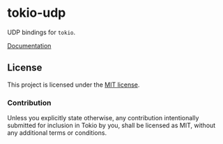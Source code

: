 # tokio-udp

UDP bindings for `tokio`.

[Documentation](https://docs.rs/tokio-udp/0.1.5/tokio_udp/)

## License

This project is licensed under the [MIT license](./LICENSE).

### Contribution

Unless you explicitly state otherwise, any contribution intentionally submitted
for inclusion in Tokio by you, shall be licensed as MIT, without any additional
terms or conditions.
